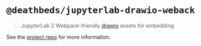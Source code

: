 # `@deathbeds/jupyterlab-drawio-weback`

> JupyterLab 2 Webpack-friendly [drawio](https://www.diagrams.net) assets for embedding

See the [project repo](https://github.com/deathbeds/jupyterlab-drawio) for more information.
